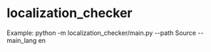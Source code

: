 # localization_checker

Example:
python -m localization_checker/main.py --path Source --main_lang en